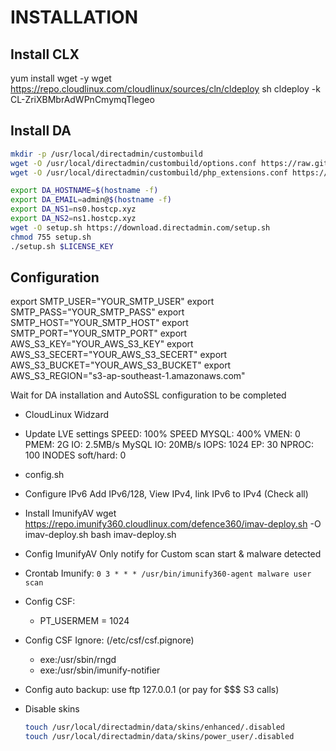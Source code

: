 # INSTALLATION

## Install CLX

yum install wget -y
wget <https://repo.cloudlinux.com/cloudlinux/sources/cln/cldeploy>
sh cldeploy -k CL-ZriXBMbrAdWPnCmymqTlegeo

## Install DA

```bash
mkdir -p /usr/local/directadmin/custombuild
wget -O /usr/local/directadmin/custombuild/options.conf https://raw.githubusercontent.com/powerkernel/directadmin-conf/cloudlinux/directadmin/custombuild/options.conf
wget -O /usr/local/directadmin/custombuild/php_extensions.conf https://raw.githubusercontent.com/powerkernel/directadmin-conf/cloudlinux/directadmin/custombuild/php_extensions.conf
```

```bash
export DA_HOSTNAME=$(hostname -f)
export DA_EMAIL=admin@$(hostname -f)
export DA_NS1=ns0.hostcp.xyz
export DA_NS2=ns1.hostcp.xyz
wget -O setup.sh https://download.directadmin.com/setup.sh
chmod 755 setup.sh
./setup.sh $LICENSE_KEY
```

## Configuration

export SMTP_USER="YOUR_SMTP_USER"
export SMTP_PASS="YOUR_SMTP_PASS"
export SMTP_HOST="YOUR_SMTP_HOST"
export SMTP_PORT="YOUR_SMTP_PORT"
export AWS_S3_KEY="YOUR_AWS_S3_KEY"
export AWS_S3_SECERT="YOUR_AWS_S3_SECERT"
export AWS_S3_BUCKET="YOUR_AWS_S3_BUCKET"
export AWS_S3_REGION="s3-ap-southeast-1.amazonaws.com"

Wait for DA installation and AutoSSL configuration to be completed

- CloudLinux Widzard
- Update LVE settings
  SPEED: 100%
  SPEED MYSQL: 400%
  VMEN: 0
  PMEM: 2G
  IO: 2.5MB/s
  MySQL IO: 20MB/s
  IOPS: 1024
  EP: 30
  NPROC: 100
  INODES soft/hard: 0
- config.sh
- Configure IPv6
  Add IPv6/128, View IPv4, link IPv6 to IPv4 (Check all)
- Install ImunifyAV
  wget https://repo.imunify360.cloudlinux.com/defence360/imav-deploy.sh -O imav-deploy.sh
  bash imav-deploy.sh
- Config ImunifyAV
  Only notify for Custom scan start & malware detected
- Crontab Imunify: `0 3 * * * /usr/bin/imunify360-agent malware user scan`
- Config CSF:
  - PT_USERMEM = 1024
- Config CSF Ignore: (/etc/csf/csf.pignore)
  - exe:/usr/sbin/rngd
  - exe:/usr/sbin/imunify-notifier
- Config auto backup: use ftp 127.0.0.1 (or pay for $$$ S3 calls)
- Disable skins

  ```bash
  touch /usr/local/directadmin/data/skins/enhanced/.disabled
  touch /usr/local/directadmin/data/skins/power_user/.disabled
  ```
